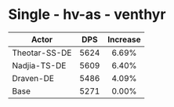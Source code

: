 # Single - hv-as - venthyr
| Actor | DPS | Increase |
|---|:---:|:---:|
|Theotar-SS-DE|5624|6.69%|
|Nadjia-TS-DE|5609|6.40%|
|Draven-DE|5486|4.09%|
|Base|5271|0.00%|
